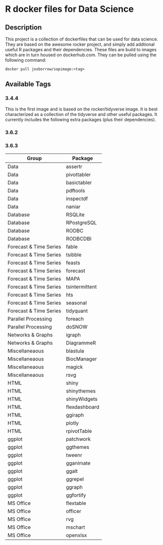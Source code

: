 R docker files for Data Science
================

## Description

This project is a collection of dockerfiles that can be used for data
science. They are based on the awesome rocker project, and simply add
addtional useful R packages and their dependencies. These files are
build to images which are in turn housed on dockerhub.com. They can be
pulled using the following command:

`docker pull joxborrow/sopimage:<tag>`

## Available Tags

### 3.4.4

This is the first image and is based on the rocker/tidyverse image. It
is best characterized as a collection of the tidyverse and other useful
packages. It currently includes the following extra packages (plus their
dependencies).

### 3.6.2

### 3.6.3

<center>

| Group                  | Package        |
| ---------------------- | -------------- |
| Data                   | assertr        |
| Data                   | pivottabler    |
| Data                   | basictabler    |
| Data                   | pdftools       |
| Data                   | inspectdf      |
| Data                   | naniar         |
| Database               | RSQLite        |
| Database               | RPostgreSQL    |
| Database               | RODBC          |
| Database               | RODBCDBI       |
| Forecast & Time Series | fable          |
| Forecast & Time Series | tsibble        |
| Forecast & Time Series | feasts         |
| Forecast & Time Series | forecast       |
| Forecast & Time Series | MAPA           |
| Forecast & Time Series | tsintermittent |
| Forecast & Time Series | hts            |
| Forecast & Time Series | seasonal       |
| Forecast & Time Series | tidyquant      |
| Parallel Processing    | foreach        |
| Parallel Processing    | doSNOW         |
| Networks & Graphs      | igraph         |
| Networks & Graphs      | DiagrammeR     |
| Miscellaneaous         | blastula       |
| Miscellaneaous         | BiocManager    |
| Miscellaneaous         | magick         |
| Miscellaneaous         | rsvg           |
| HTML                   | shiny          |
| HTML                   | shinythemes    |
| HTML                   | shinyWidgets   |
| HTML                   | flexdashboard  |
| HTML                   | ggiraph        |
| HTML                   | plotly         |
| HTML                   | rpivotTable    |
| ggplot                 | patchwork      |
| ggplot                 | ggthemes       |
| ggplot                 | tweenr         |
| ggplot                 | gganimate      |
| ggplot                 | ggalt          |
| ggplot                 | ggrepel        |
| ggplot                 | ggraph         |
| ggplot                 | ggfortify      |
| MS Office              | flextable      |
| MS Office              | officer        |
| MS Office              | rvg            |
| MS Office              | mschart        |
| MS Office              | openxlsx       |

</center>
